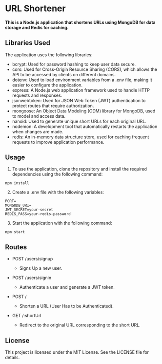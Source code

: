 # URL Shortener
#### This is a Node.js application that shortens URLs using MongoDB for data storage and Redis for caching.

## Libraries Used
The application uses the following libraries:
- bcrypt: Used for password hashing to keep user data secure.
- cors: Used for Cross-Origin Resource Sharing (CORS), which allows the API to be accessed by clients on different domains.
- dotenv: Used to load environment variables from a .env file, making it easier to configure the application.
- express: A Node.js web application framework used to handle HTTP requests and responses.
- jsonwebtoken: Used for JSON Web Token (JWT) authentication to protect routes that require authorization.
- mongoose: An Object Data Modeling (ODM) library for MongoDB, used to model and access data.
- nanoid: Used to generate unique short URLs for each original URL.
- nodemon: A development tool that automatically restarts the application when changes are made.
- redis: An in-memory data structure store, used for caching frequent requests to improve application performance.

## Usage
1. To use the application, clone the repository and install the required dependencies using the following command:
```
npm install
```
2. Create a .env file with the following variables:
```
PORT=
MONGODB_URI=
JWT_SECRET=your-secret
REDIS_PASS=your-redis-password
```
3. Start the application with the following command:
```
npm start
```

## Routes
- POST /users/signup
    - Signs Up a new user.

- POST /users/signin
    - Authenticate a user and generate a JWT token.

- POST /
    - Shorten a URL (User Has to be Authenticated).

- GET /:shortUrl
    - Redirect to the original URL corresponding to the short URL.

## License
This project is licensed under the MIT License. See the LICENSE file for details.

